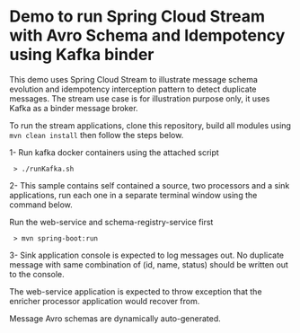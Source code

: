 # Demo to run Spring Cloud Stream with Avro Schema and Idempotency using Kafka binder

This demo uses Spring Cloud Stream to illustrate message schema evolution 
and idempotency interception pattern 
to detect duplicate messages. The stream use case is for illustration 
purpose only, it uses Kafka as a binder message broker. 

To run the stream applications, clone this repository, build all modules using
```mvn clean install``` then follow the steps below.

1- Run kafka docker containers using the attached script 
```shell
 > ./runKafka.sh
```
2- This sample contains self contained a source, two processors and a sink applications, 
run each one in a separate terminal window using the command below.

Run the web-service and schema-registry-service first

```shell
 > mvn spring-boot:run
```
3- Sink application console is expected to log messages out. No duplicate message
with same combination of (id, name, status) should be written out to the console.


The web-service application is expected to throw exception that the enricher processor
application would recover from.

Message Avro schemas are dynamically auto-generated. 